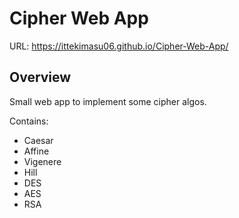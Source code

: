 # Cipher Web App
URL: https://ittekimasu06.github.io/Cipher-Web-App/
## Overview
Small web app to implement some cipher algos.

Contains:
- Caesar
- Affine 
- Vigenere 
- Hill 
- DES 
- AES 
- RSA
